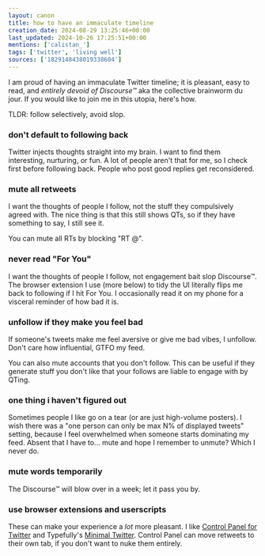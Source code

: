 ```yaml
---
layout: canon
title: how to have an immaculate timeline
creation_date: 2024-08-29 13:25:46+00:00
last_updated: 2024-10-26 17:25:51+00:00
mentions: ['calistan_']
tags: ['twitter', 'living well']
sources: ['1829148438019338604']
---
```


I am proud of having an immaculate Twitter timeline; it is pleasant, easy to read, and _entirely devoid of Discourse™_ aka the collective brainworm du jour. If you would like to join me in this utopia, here's how.
  
TLDR: follow selectively, avoid slop.  

### don't default to following back

Twitter injects thoughts straight into my brain. I want to find them interesting, nurturing, or fun. A lot of people aren't that for me, so I check first before following back. People who post good replies get reconsidered.

### mute all retweets

I want the thoughts of people I follow, not the stuff they compulsively agreed with. The nice thing is that this still shows QTs, so if they have something to say, I still see it.
  
You can mute all RTs by blocking "RT @".

### never read "For You"
  
I want the thoughts of people I follow, not engagement bait slop Discourse™. The browser extension I use (more below) to tidy the UI literally flips me back to following if I hit For You. I occasionally read it on my phone for a visceral reminder of how bad it is.

### unfollow if they make you feel bad
  
If someone's tweets make me feel aversive or give me bad vibes, I unfollow. Don't care how influential, GTFO my feed.

You can also mute accounts that you don't follow. This can be useful if they generate stuff you don't like that your follows are liable to engage with by QTing.

### one thing i haven't figured out
  
Sometimes people I like go on a tear (or are just high-volume posters). I wish there was a "one person can only be max N% of displayed tweets" setting, because I feel overwhelmed when someone starts dominating my feed. Absent that I have to... mute and hope I remember to unmute? Which I never do.

### mute words temporarily  
  
The Discourse™ will blow over in a week; let it pass you by.

### use browser extensions and userscripts  

These can make your experience a *lot* more pleasant. I like [Control Panel for Twitter](https://jbscript.dev/control-panel-for-twitter) and Typefully's [Minimal Twitter](https://typefully.com/minimal-twitter/welcome). Control Panel can move retweets to their own tab, if you don't want to nuke them entirely.  
